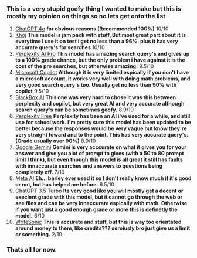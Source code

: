 ### This is a very stupid goofy thing I wanted to make but this is mostly my opinion on things so no lets get onto the list

1. [ChatGPT 4o](https://chatgpt.com/) **for obvious reasons (Recommended 100%)** 10/10
2. [Khoj](https://app.khoj.dev/) **This model is jam pack with stuff, But most great part about it is everytime I use it on test i get no less than a 96%. plus it has very accurate query's for searches** 10/10
3. [Perplexity Ai Pro](https://www.perplexity.ai/) **This model has amazing search query's and gives up to a 100% grade chance, but the only problem i have against it is the cost of the pro searches, but otherwise amazing.** 9.5/10
4. [Microsoft Copilot](https://copilot.microsoft.com/) **Although it is very limited espically if you don't have a microsoft account, it works very well with doing math problems, and very good search query's too. Usually get no less than 90% with copilot** 9.5/10
5. [BlackBox AI](https://www.blackbox.ai/) **This one was very hard to chose it was this between perplexity and copilot, but very great AI and very accurate although search query's can be sometimes goofy.** 8.9/10
6. [Perplexity Free](https://www.perplexity.ai/) **Perplexity has been an AI i've used for a while, and still use for school work. I'm pretty sure this model has been updated to be better because the responses would be very vague but know they're very straight foward and to the point. This has very accurate query's. (Grade usually over 90%)** 8.9/10
7. [Google Gemini](https://gemini.google.com/) **Gemini is very acccurate on what it gives you for your answer and give you alot of prompt to gives (with a 50 to 80 prompt limit I think), but even though this model is all great it still has faults with innaccurate searches and answers to questions being completely off.** 7/10
8. [Meta AI](https://www.meta.ai/) **Eh... barley ever used it so I don't really know much if it's good or not, but has helped me before.** 6.5/10
9. [ChatGPT 3.5 Turbo](https://chatgpt.com/) **Its very good  like you will mostly get a decent or execlent grade with this model, but it cannot go through the web or see files and can be very innaccurate espically with math. Otherwise if you want just a good enough grade or more this is definetly the model.** 6/10
10. [WriteSonic](https://writesonic.com/) **This is accurate and stuff, but this is way too orientated around money to them, like credits??? seroiusly bro just give us a limit or something.** 2/10

### Thats all for now.
